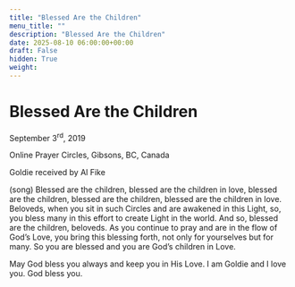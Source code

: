 ```yaml
---
title: "Blessed Are the Children"
menu_title: ""
description: "Blessed Are the Children"
date: 2025-08-10 06:00:00+00:00
draft: False
hidden: True
weight:
---
```

# Blessed Are the Children

September 3<sup>rd</sup>, 2019

Online Prayer Circles, Gibsons, BC, Canada

Goldie received by Al Fike

(song) Blessed are the children, blessed are the children in love, blessed are the children, blessed are the children, blessed are the children in love.
Beloveds, when you sit in such Circles and are awakened in this Light, so, you bless many in this effort to create Light in the world. And so, blessed are the children, beloveds. As you continue to pray and are in the flow of God’s Love, you bring this blessing forth, not only for yourselves but for many. So you are blessed and you are God’s children in Love.

May God bless you always and keep you in His Love. I am Goldie and I love you. God bless you.
